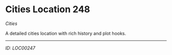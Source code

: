 # Cities Location 248

*Cities*

A detailed cities location with rich history and plot hooks.

---
*ID: LOC00247*